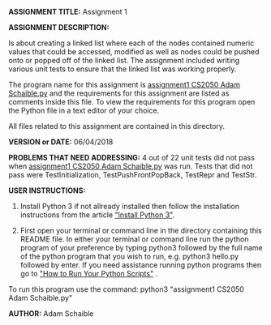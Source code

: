 **ASSIGNMENT TITLE:** Assignment 1

**ASSIGNMENT DESCRIPTION:**

Is about creating a linked list where each of the nodes contained numeric values that could be accessed, modified as well as nodes could be pushed onto or popped off of the linked list. The assignment included writing various unit tests to ensure that the linked list was working properly.

The program name for this assignment is [assignment1 CS2050 Adam Schaible.py](https://github.com/AdamSchaible/MSU_Denver/blob/master/CS%202050%20Computer%20Science%202%20(Summer%202018)/Assignment%201/assignment1%20CS2050%20Adam%20Schaible.py) and the requirements for this assignment are listed as comments inside this file. To view the requirements for this program open the Python file in a text editor of your choice.

All files related to this assignment are contained in this directory.

**VERSION or DATE:** 06/04/2018

**PROBLEMS THAT NEED ADDRESSING:** 4 out of 22 unit tests did not pass when [assignment1 CS2050 Adam Schaible.py](https://github.com/AdamSchaible/MSU_Denver/blob/master/CS%202050%20Computer%20Science%202%20(Summer%202018)/Assignment%201/assignment1%20CS2050%20Adam%20Schaible.py) was run. Tests that did not pass were TestInitialization, TestPushFrontPopBack, TestRepr and TestStr. 

**USER INSTRUCTIONS:** 
1) Install Python 3 if not allready installed then follow the installation instructions from the article ["Install Python 3"](https://installpython3.com/).

2) First open your terminal or command line in the directory containing this README file. In either your terminal or command line run the python program of your preference by typing python3 followed by the full name of the python program that you wish to run, e.g. python3 hello.py followed by enter. If you need assistance running python programs then go to ["How to Run Your Python Scripts"](https://realpython.com/run-python-scripts/) .

To run this program use the command:
python3 "assignment1 CS2050 Adam Schaible.py"

**AUTHOR:** Adam Schaible
